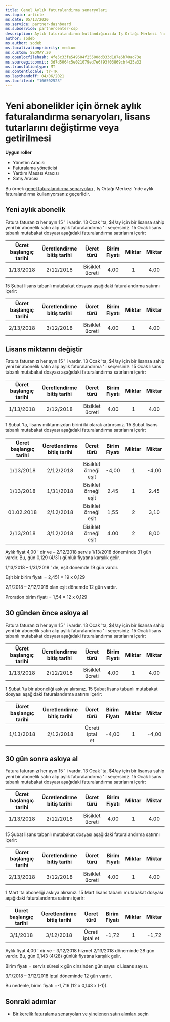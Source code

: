 ```yaml
---
title: Genel Aylık faturalandırma senaryoları
ms.topic: article
ms.date: 05/13/2020
ms.service: partner-dashboard
ms.subservice: partnercenter-csp
description: Aylık faturalandırma kullandığınızda Iş Ortağı Merkezi 'ndeki yaygın senaryolar-yeni abonelikler ekleme, lisans miktarını değiştirme ve abonelikleri askıya alma dahildir.
author: sodeb
ms.author: sodeb
ms.localizationpriority: medium
ms.custom: SEOMAY.20
ms.openlocfilehash: 4fe5c33fe549604f25500dd333d187e6b70ad73e
ms.sourcegitcommit: 3d7d5064c5e021079ed7e6f93f03869cbf425a32
ms.translationtype: MT
ms.contentlocale: tr-TR
ms.lasthandoff: 04/06/2021
ms.locfileid: "106502523"
---
```

# <a name="sample-monthly-billing-scenarios-for-new-subscriptions-changing-license-amounts-or-suspensions"></a>Yeni abonelikler için örnek aylık faturalandırma senaryoları, lisans tutarlarını değiştirme veya getirilmesi

**Uygun roller**

- Yönetim Aracısı
- Faturalama yöneticisi
- Yardım Masası Aracısı
- Satış Aracısı

Bu örnek [genel faturalandırma senaryoları](common-billing-scenarios.md) , Iş Ortağı Merkezi 'nde aylık faturalandırma kullanıyorsanız geçerlidir.

## <a name="new-monthly-subscription"></a>Yeni aylık abonelik

Fatura faturanızı her ayın 15 ' i vardır. 13 Ocak 'ta, $4/ay için bir lisansa sahip yeni bir abonelik satın alıp aylık faturalandırma ' i seçersiniz. 15 Ocak lisans tabanlı mutabakat dosyası aşağıdaki faturalandırma satırlarını içerir:

|Ücret başlangıç tarihi |Ücretlendirme bitiş tarihi |Ücret türü |Birim Fiyatı |Miktar |Miktar |
|       :---:      |    :---:       | :---:      |:---:      |:---:    |:---:  |
|1/13/2018         |2/12/2018    |Bisiklet ücreti   |4.00       |1        |4.00 |

15 Şubat lisans tabanlı mutabakat dosyası aşağıdaki faturalandırma satırını içerir:

|Ücret başlangıç tarihi |Ücretlendirme bitiş tarihi |Ücret türü |Birim Fiyatı |Miktar |Miktar |
|       :---:      |    :---:       | :---:      |:---:      |:---:    |:---:  |
|2/13/2018         |3/12/2018    |Bisiklet ücreti   |4.00       |1        |4.00 |

## <a name="change-license-quantity"></a>Lisans miktarını değiştir

Fatura faturanızı her ayın 15 ' i vardır. 13 Ocak 'ta, $4/ay için bir lisansa sahip yeni bir abonelik satın alıp aylık faturalandırma ' i seçersiniz. 15 Ocak lisans tabanlı mutabakat dosyası aşağıdaki faturalandırma satırlarını içerir:

|Ücret başlangıç tarihi |Ücretlendirme bitiş tarihi |Ücret türü |Birim Fiyatı |Miktar |Miktar |
|       :---:      |    :---:       | :---:      |:---:      |:---:    |:---:  |
|1/13/2018         |2/12/2018    |Bisiklet ücreti   |4.00       |1        |4.00    |

1 Şubat 'ta, lisans miktarınızdan birini iki olarak artırırsınız. 15 Şubat lisans tabanlı mutabakat dosyası aşağıdaki faturalandırma satırlarını içerir:

|Ücret başlangıç tarihi |Ücretlendirme bitiş tarihi |Ücret türü |Birim Fiyatı |Miktar |Miktar |
|       :---:      |    :---:       | :---:      |:---:      |:---:    |:---:  |
| 1/13/2018        |2/12/2018    |Bisiklet örneği eşit   |-4,00       |1        |-4,00   |
|1/13/2018         |1/31/2018    | Bisiklet örneği eşit   |2.45       |1        |2.45    |
|01.02.2018         |2/12/2018    | Bisiklet örneği eşit   |1,55       |2        |3,10    |
|2/13/2018         |3/12/2018    | Bisiklet örneği eşit   |4.00       |2        |8,00    |

Aylık fiyat 4,00 ' dir ve – 2/12/2018 servis 1/13/2018 döneminde 31 gün vardır. Bu, gün 0,129 (4/31) günlük fiyatına karşılık gelir.

1/13/2018 – 1/31/2018 ' de, eşit dönemde 19 gün vardır.

Eşit bir birim fiyatı = 2,451 = 19 x 0,129

2/1/2018 – 2/12/2018 olan eşit dönemde 12 gün vardır.

Proration birim fiyatı = 1,54 = 12 x 0,129

## <a name="suspend-before-30-days"></a>30 günden önce askıya al

Fatura faturanızı her ayın 15 ' i vardır. 13 Ocak 'ta, $4/ay için bir lisansa sahip yeni bir abonelik satın alıp aylık faturalandırma ' i seçersiniz. 15 Ocak lisans tabanlı mutabakat dosyası aşağıdaki faturalandırma satırlarını içerir:

|Ücret başlangıç tarihi |Ücretlendirme bitiş tarihi |Ücret türü |Birim Fiyatı |Miktar |Miktar |
|       :---:      |    :---:       | :---:      |:---:      |:---:    |:---:  |
|1/13/2018         |2/12/2018    |Bisiklet ücreti   |4.00       |1        |4.00    |

1 Şubat 'ta bir aboneliği askıya alırsınız. 15 Şubat lisans tabanlı mutabakat dosyası aşağıdaki faturalandırma satırını içerir:

|Ücret başlangıç tarihi |Ücretlendirme bitiş tarihi |Ücret türü |Birim Fiyatı |Miktar |Miktar |
|       :---:      |    :---:       | :---:      |:---:      |:---:    |:---:  |
1/13/2018|2/12/2018|Ücreti iptal et|-4,00|1|-4,00

## <a name="suspend-after-30-days"></a>30 gün sonra askıya al

Fatura faturanızı her ayın 15 ' i vardır. 13 Ocak 'ta, $4/ay için bir lisansa sahip yeni bir abonelik satın alıp aylık faturalandırma ' i seçersiniz. 15 Ocak lisans tabanlı mutabakat dosyası aşağıdaki faturalandırma satırlarını içerir:

|Ücret başlangıç tarihi |Ücretlendirme bitiş tarihi |Ücret türü |Birim Fiyatı |Miktar |Miktar |
|       :---:      |    :---:       | :---:      |:---:      |:---:    |:---:  |
1/13/2018|2/12/2018|Bisiklet ücreti|4.00|1|4.00

15 Şubat lisans tabanlı mutabakat dosyası aşağıdaki faturalandırma satırını içerir:

|Ücret başlangıç tarihi |Ücretlendirme bitiş tarihi |Ücret türü |Birim Fiyatı |Miktar |Miktar |
|       :---:      |    :---:       | :---:      |:---:      |:---:    |:---:  |
2/13/2018|3/12/2018|Bisiklet ücreti|4.00|1|4.00

1 Mart 'ta aboneliği askıya alırsınız. 15 Mart lisans tabanlı mutabakat dosyası aşağıdaki faturalandırma satırını içerir:

|Ücret başlangıç tarihi |Ücretlendirme bitiş tarihi |Ücret türü |Birim Fiyatı |Miktar |Miktar |
|       :---:      |    :---:       | :---:      |:---:      |:---:    |:---:  |
3/1/2018|3/12/2018|Ücreti iptal et|-1,72|1|-1,72

Aylık fiyat 4,00 ' dir ve – 3/12/2018 hizmet 2/13/2018 döneminde 28 gün vardır. Bu, gün 0,143 (4/28) günlük fiyatına karşılık gelir.

Birim fiyatı = servis süresi x gün cinsinden gün sayısı x Lisans sayısı.

3/1/2018 – 3/12/2018 iptal döneminde 12 gün vardır.

Bu nedenle, birim fiyatı =-1,716 (12 x 0,143 x (-1)).

## <a name="next-steps"></a>Sonraki adımlar

- [Bir kerelik faturalama senaryoları ve yinelenen satın alımları seçin](common-billing-scenarios-onetime-recurring.md)